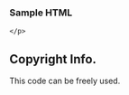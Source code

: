 ### Sample HTML

<!DOCTYPE HTML>
<html land = "en">
  <head>
    <title>Something</title>
  </head>
  <body>
    <p>
      
    </p>
  </body>
</html>

## Copyright Info.

This code can be freely used.
